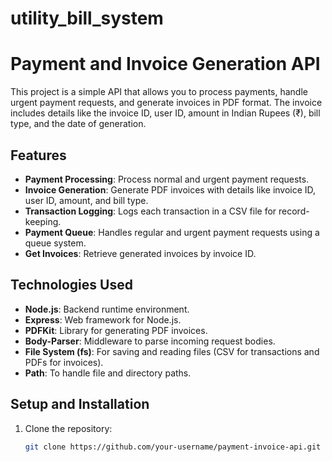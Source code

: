 # utility_bill_system

# Payment and Invoice Generation API

This project is a simple API that allows you to process payments, handle urgent payment requests, and generate invoices in PDF format. The invoice includes details like the invoice ID, user ID, amount in Indian Rupees (₹), bill type, and the date of generation.

## Features

- **Payment Processing**: Process normal and urgent payment requests.
- **Invoice Generation**: Generate PDF invoices with details like invoice ID, user ID, amount, and bill type.
- **Transaction Logging**: Logs each transaction in a CSV file for record-keeping.
- **Payment Queue**: Handles regular and urgent payment requests using a queue system.
- **Get Invoices**: Retrieve generated invoices by invoice ID.

## Technologies Used

- **Node.js**: Backend runtime environment.
- **Express**: Web framework for Node.js.
- **PDFKit**: Library for generating PDF invoices.
- **Body-Parser**: Middleware to parse incoming request bodies.
- **File System (fs)**: For saving and reading files (CSV for transactions and PDFs for invoices).
- **Path**: To handle file and directory paths.

## Setup and Installation

1. Clone the repository:

   ```bash
   git clone https://github.com/your-username/payment-invoice-api.git
